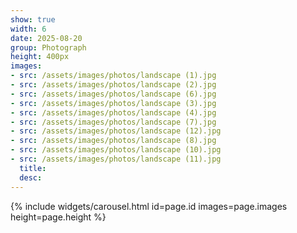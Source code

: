 ```yaml
---
show: true
width: 6
date: 2025-08-20
group: Photograph
height: 400px
images:
- src: /assets/images/photos/landscape (1).jpg
- src: /assets/images/photos/landscape (2).jpg
- src: /assets/images/photos/landscape (6).jpg
- src: /assets/images/photos/landscape (3).jpg
- src: /assets/images/photos/landscape (4).jpg
- src: /assets/images/photos/landscape (7).jpg
- src: /assets/images/photos/landscape (12).jpg
- src: /assets/images/photos/landscape (8).jpg
- src: /assets/images/photos/landscape (10).jpg
- src: /assets/images/photos/landscape (11).jpg
  title: 
  desc: 
---
```


{% include widgets/carousel.html id=page.id images=page.images height=page.height %}
